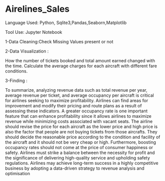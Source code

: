 # Airelines_Sales
Language Used: Python, Sqlite3,Pandas,Seaborn,Matplotlib

Tool Use: Jupyter Notebook


1-Data Cleaning:Check Missing Values present or not

2-Data Visualization :

How the number of tickets booked and total amount earned changed with the time.
Calculate the average charges for each aircraft with different fare conditions.

3-Finding :

To summarize, analyzing revenue data such as total revenue per year, average revenue per ticket, and average occupancy per aircraft is critical for airlines seeking to maximize profitability. Airlines can find areas for improvement and modify their pricing and route plans as a result of assessing these indicators. A greater occupancy rate is one important feature that can enhance profitability since it allows airlines to maximize revenue while minimizing costs associated with vacant seats. The airline should revise the price for each aircraft as the lower price and high price is also the factor that people are not buying tickets from those aircrafts. They should decide the reasonable price according to the condition and facility of the aircraft and it should not be very cheap or high. Furthermore, boosting occupancy rates should not come at the price of consumer happiness or safety. Airlines must strike a balance between the necessity for profit and the significance of delivering high-quality service and upholding safety regulations. Airlines may achieve long-term success in a highly competitive business by adopting a data-driven strategy to revenue analysis and optimisation



                    
